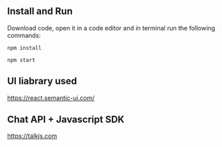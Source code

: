## Install and Run

Download code, open it in a code editor and in terminal run the following commands:

`npm install`

`npm start`

## UI liabrary used

https://react.semantic-ui.com/

## Chat API + Javascript SDK

https://talkjs.com
